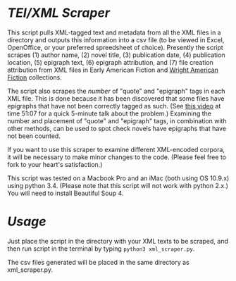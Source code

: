 *TEI/XML Scraper*
================
This script pulls XML-tagged text and metadata from all the XML files in a directory and outputs this information into a csv file (to be viewed in Excel, OpenOffice, or your preferred spreedsheet of choice). Presently the script scrapes (1) author name, (2) novel title, (3) publication date, (4) publication location, (5) epigraph text, (6) epigraph attribution, and (7) file creation attribution from XML files in Early American Fiction and [Wright American Fiction](https://github.com/iulibdcs/tei_text) collections. 

The script also scrapes the *number* of "quote" and "epigraph" tags in each XML file. This is done because it has been discovered that some files have epigraphs that have not been correctly tagged as such. (See [this video](http://videostreaming.gc.cuny.edu/videos/video/3502/?live=true) at time 51:07 for a quick 5-minute talk about the problem.) Examining the number and placement of "quote" and "epigraph" tags, in combination with other methods, can be used to spot check novels have epigraphs that have not been counted.


If you want to use this scraper to examine different XML-encoded corpora, it will be necessary to make minor changes to the code. (Please feel free to fork to your heart's satisfaction.) 

This script was tested on a Macbook Pro and an iMac (both using OS 10.9.x) using python 3.4. (Please note that this script will not work with python 2.x.) You will need to install Beautiful Soup 4. 

*Usage*
=============
Just place the script in the directory with your XML texts to be scraped, and then run script in the terminal by typing
`python3 xml_scraper.py`.

The csv files generated will be placed in the same directory as xml_scraper.py. 
